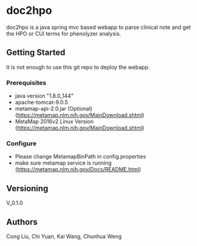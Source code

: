 # doc2hpo

doc2hpo is a java spring mvc based webapp to parse clinical note and get the HPO or CUI terms for phenolyzer analysis.

## Getting Started
It is not enough to use this git repo to deploy the webapp.

### Prerequisites
- java version "1.8.0_144"
- apache-tomcat-9.0.5
- metamap-api-2.0.jar (Optional) (https://metamap.nlm.nih.gov/MainDownload.shtml)
- MetaMap 2016v2 Linux Version (https://metamap.nlm.nih.gov/MainDownload.shtml)

### Configure
- Please change MetamapBinPath in config.properties
- make sure metamap service is running (https://metamap.nlm.nih.gov/Docs/README.html)

## Versioning

V_0.1.0
## Authors

Cong Liu, Chi Yuan, Kai Wang, Chunhua Weng
